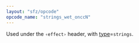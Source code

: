 ```yaml
---
layout: "sfz/opcode"
opcode_name: "strings_wet_onccN"
---
```

Used under the `‹effect›` header, with [type]=`strings`.

[type]: type#strings
